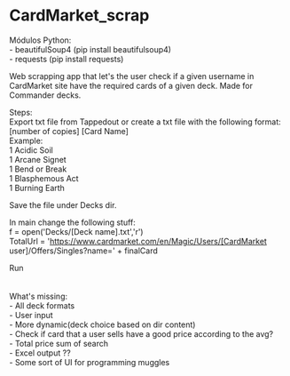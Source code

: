 # CardMarket_scrap

Módulos Python:\
    - beautifulSoup4 (pip install beautifulsoup4)\
    - requests (pip install requests)

Web scrapping app that let's the user check if a given username in CardMarket site have the required cards of a given deck. Made for Commander decks.

Steps:\
Export txt file from Tappedout or create a txt file with the following format:\
[number of copies] [Card Name]\
Example:\
1 Acidic Soil\
1 Arcane Signet\
1 Bend or Break\
1 Blasphemous Act\
1 Burning Earth

Save the file under Decks dir.

In main change the following stuff:\
    f = open('Decks/[Deck name].txt','r')\
    TotalUrl = 'https://www.cardmarket.com/en/Magic/Users/[CardMarket user]/Offers/Singles?name=' + finalCard

Run\
\
\
What's missing:\
    - All deck formats\
    - User input\
    - More dynamic(deck choice based on dir content)\
    - Check if card that a user sells have a good price according to the avg?\
    - Total price sum of search\
    - Excel output ??\
    - Some sort of UI for programming muggles

